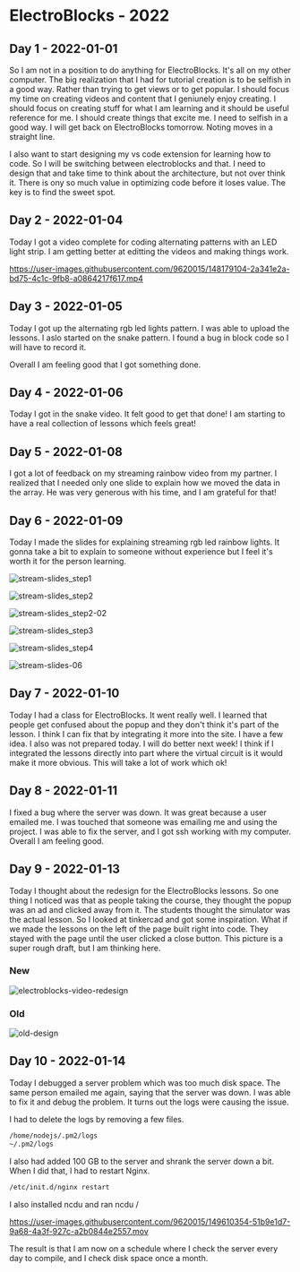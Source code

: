 # ElectroBlocks - 2022

## Day 1 - 2022-01-01

So I am not in a position to do anything for ElectroBlocks.  It's all on my other computer.  The big realization that I had for tutorial creation is to be selfish in a good way.  Rather than trying to get views or to get popular.  I should focus my time on creating videos and content that I geniunely enjoy creating.  I should focus on creating stuff for what I am learning and it should be useful reference for me.   I should create things that excite me.  I need to selfish in a good way.  I will get back on ElectroBlocks tomorrow.   Noting moves in a straight line.  

I also want to start designing my vs code extension for learning how to code.  So I will be switching between electroblocks and that.  I need to design that and take time to think about the architecture, but not over think it.  There is ony so much value in optimizing code before it loses value.  The key is to find the sweet spot. 

## Day 2 - 2022-01-04

Today I got a video complete for coding alternating patterns with an LED light strip.  I am getting better at editting the videos and making things work.

https://user-images.githubusercontent.com/9620015/148179104-2a341e2a-bd75-4c1c-9fb8-a0864217f617.mp4

## Day 3 - 2022-01-05

Today I got up the alternating rgb led lights pattern.  I was able to upload the lessons.  I aslo started on the snake pattern.  I found a bug in block code so I will have to record it.

Overall I am feeling good that I got something done.

## Day 4 - 2022-01-06

Today I got in the snake video.  It felt good to get that done!  I am starting to have a real collection of lessons which feels great!

## Day 5 - 2022-01-08

I got a lot of feedback on my streaming rainbow video from my partner.  I realized that I needed only one slide to explain how we moved the data in the array.  He was very generous with his time, and I am grateful for that!

## Day 6 - 2022-01-09

Today I made the slides for explaining streaming rgb led rainbow lights.  It gonna take a bit to explain to someone without experience but I feel it's worth it for the person learning.

![stream-slides_step1](https://user-images.githubusercontent.com/9620015/148731552-eb6d7b64-2c93-437a-8394-a66963b2542f.png)

![stream-slides_step2](https://user-images.githubusercontent.com/9620015/148731556-db665a1b-392c-43d5-89ff-992a8986c600.png)

![stream-slides_step2-02](https://user-images.githubusercontent.com/9620015/148731555-7234dca1-8e22-4501-be26-c12b764e7826.png)

![stream-slides_step3](https://user-images.githubusercontent.com/9620015/148731558-f8409c47-3848-4e7b-9479-8f8d86101a58.png)

![stream-slides_step4](https://user-images.githubusercontent.com/9620015/148731560-74b56848-3457-47a5-bcdb-27493ec93703.png)

![stream-slides-06](https://user-images.githubusercontent.com/9620015/148731561-0eaeab6c-76c8-46ae-81c6-c21d91c05198.png)


## Day 7 - 2022-01-10

Today I had a class for ElectroBlocks.  It went really well.  I learned that people get confused about the popup and they don't think it's part of the lesson.  I think I can fix that by integrating it more into the site.  I have a few idea.  I also was not prepared today.  I will do better next week!  I think if I integrated the lessons directly into part where the virtual circuit is it would make it more obvious.  This will take a lot of work which ok!

## Day 8 - 2022-01-11

I fixed a bug where the server was down.  It was great because a user emailed me.  I was touched that someone was emailing me and using the project.  I was able to fix the server, and I got ssh working with my computer.  Overall I am feeling good.

## Day 9 - 2022-01-13

Today I thought about the redesign for the ElectroBlocks lessons.  So one thing I noticed was that as people taking the course, they thought the popup was an ad and clicked away from it.  The students thought the simulator was the actual lesson.  So I looked at tinkercad and got some inspiration.  What if we made the lessons on the left of the page built right into code.  They stayed with the page until the user clicked a close button.  This picture is a super rough draft, but I am thinking here.

### New
![electroblocks-video-redesign](https://user-images.githubusercontent.com/9620015/149470663-28ffa7c5-bf65-4177-9a88-07656bd26e33.png)

### Old
![old-design](https://user-images.githubusercontent.com/9620015/149470654-df16b30d-ec81-4956-9e1a-935621d54ce8.png)

## Day 10 - 2022-01-14

Today I debugged a server problem which was too much disk space.  The same person emailed me again, saying that the server was down.  I was able to fix it and debug the problem.  It turns out the logs were causing the issue.  

I had to delete the logs by removing a few files.

```bash
/home/nodejs/.pm2/logs
~/.pm2/logs
```

I also had added 100 GB to the server and shrank the server down a bit.  When I did that, I had to restart Nginx.

```bash
/etc/init.d/nginx restart
```

I also installed ncdu and ran ncdu /

https://user-images.githubusercontent.com/9620015/149610354-51b9e1d7-9a68-4a3f-927c-a2b0844e2557.mov

The result is that I am now on a schedule where I check the server every day to compile, and I check disk space once a month.

